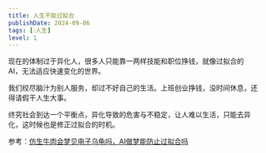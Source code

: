 ```yaml
---
title: 人生不能过拟合
publishDate: 2024-09-06
tags: [💧人生]
level: 1
---
```


现在的体制过于异化人，很多人只能靠一两样技能和职位挣钱，就像过拟合的 AI，无法适应快速变化的世界。

我们绞尽脑汁为别人服务，却过不好自己的生活。上班创业挣钱，没时间休息，还得请假干人生大事。

终究社会到达一个平衡点，异化导致的危害与不稳定，让人难以生活，只能去异化，这时候也是修正过拟合的时机。

参考：[仿生牛肉会梦见电子乌龟吗，AI做梦能防止过拟合吗](https://www.bilibili.com/video/BV1R4pPenExi/?vd_source=72a4758e213ca8234cc3ce09acb2f2d0)
